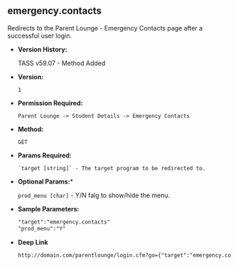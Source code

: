 **emergency.contacts**
----
  Redirects to the Parent Lounge - Emergency Contacts page after a successful user login.

* **Version History:**

    TASS v59.07 - Method Added

* **Version:**

  	`1`

* **Permission Required:**

  	`Parent Lounge -> Student Details -> Emergency Contacts`

* **Method:**

  	`GET`
  
*  **Params Required:**

	   `target [string]` - The target program to be redirected to.

*  **Optional Params:***

    `prod_menu [char]` - Y/N falg to show/hide the menu.
    
* **Sample Parameters:**

	```HTML
	"target":"emergency.contacts"
	"prod_menu":"Y"
	```

* **Deep Link**

	```HTML
	http://domain.com/parentlounge/login.cfm?go={"target":"emergency.contacts","prod_menu":"Y"}
	```
